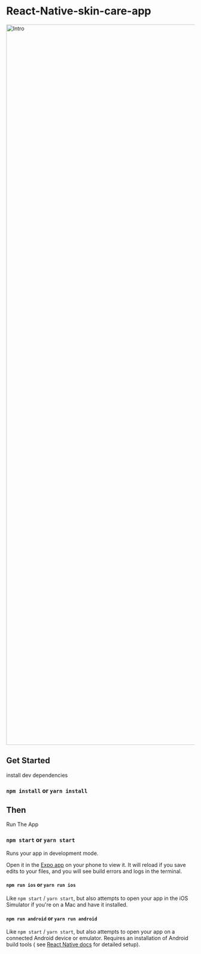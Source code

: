 # React-Native-skin-care-app

<img width="1920" alt="Intro" src="https://github.com/tugane/React-Native-skin-care-app/assets/69383438/3c197641-4206-4a7d-ade7-ac8c805a43d2">

## Get Started

install dev dependencies

### `npm install` or `yarn install`

## Then

Run The App

### `npm start` or `yarn start`

Runs your app in development mode.

Open it in the [Expo app](https://expo.io) on your phone to view it. It will reload if you save edits to your
files, and you will see build errors and logs in the terminal.

#### `npm run ios` or `yarn run ios`

Like `npm start` / `yarn start`, but also attempts to open your app in the iOS Simulator if you're on a Mac
and have it installed.

#### `npm run android` or `yarn run android`

Like `npm start` / `yarn start`, but also attempts to open your app on a connected Android device or emulator.
Requires an installation of Android build tools (
see [React Native docs](https://facebook.github.io/react-native/docs/getting-started.html) for detailed
setup).

